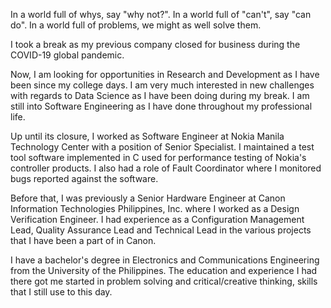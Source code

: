 In a world full of whys, say "why not?". In a world full of "can't", say "can do". In a world full of problems, we might as well solve them. 

I took a break as my previous company closed for business during the COVID-19 global pandemic.  

Now, I am looking for opportunities in Research and Development as I have been since my college days. I am very much interested in new challenges with regards to Data Science as I have been doing during my break. I am still into Software Engineering as I have done throughout my professional life.

Up until its closure, I worked as Software Engineer at Nokia Manila Technology Center with a position of Senior Specialist. I maintained a test tool software implemented in C used for performance testing of Nokia's controller products. I also had a role of Fault Coordinator where I monitored bugs reported against the software.

Before that, I was previously a Senior Hardware Engineer at Canon Information Technologies Philippines, Inc. where I worked as a Design Verification Engineer. I had experience as a Configuration Management Lead, Quality Assurance Lead and Technical Lead in the various projects that I have been a part of in Canon.

I have a bachelor's degree in Electronics and Communications Engineering from the University of the Philippines. The education and experience I had there got me started in problem solving and critical/creative thinking, skills that I still use to this day.

<!--
**jords-santiago/jords-santiago** is a ✨ _special_ ✨ repository because its `README.md` (this file) appears on your GitHub profile.

Here are some ideas to get you started:

- 🔭 I’m currently working on ...
- 🌱 I’m currently learning ...
- 👯 I’m looking to collaborate on ...
- 🤔 I’m looking for help with ...
- 💬 Ask me about ...
- 📫 How to reach me: ...
- 😄 Pronouns: ...
- ⚡ Fun fact: ...
-->
